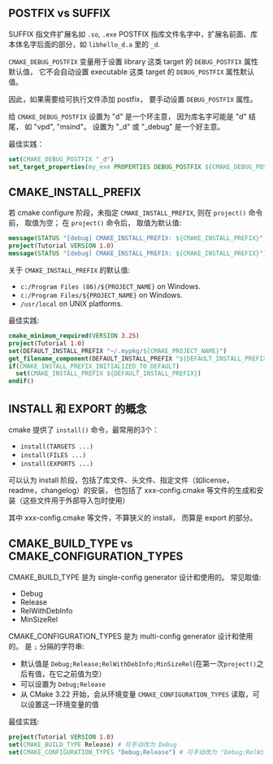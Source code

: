 ## POSTFIX vs SUFFIX

SUFFIX 指文件扩展名如 `.so`, `.exe`
POSTFIX 指库文件名字中，扩展名前面、库本体名字后面的部分，如 `libhello_d.a` 里的 `_d`.

`CMAKE_DEBUG_POSTFIX` 变量用于设置 library 这类 target 的 `DEBUG_POSTFIX` 属性默认值， 它不会自动设置 executable 这类 target 的 `DEBUG_POSTFIX` 属性默认值。

因此，如果需要给可执行文件添加 postfix， 要手动设置 `DEBUG_POSTFIX` 属性。

给 `CMAKE_DEBUG_POSTFIX` 设置为 "d" 是一个坏主意， 因为库名字可能是 "d" 结尾， 如 "vpd", "msind"。 设置为 "_d" 或 "_debug" 是一个好主意。

最佳实践：
```cmake
set(CMAKE_DEBUG_POSTFIX "_d")
set_target_properties(my_exe PROPERTIES DEBUG_POSTFIX ${CMAKE_DEBUG_POSTFIX})
```

## CMAKE_INSTALL_PREFIX

若 cmake configure 阶段，未指定 `CMAKE_INSTALL_PREFIX`, 则在 `project()` 命令前， 取值为空； 在 `project()` 命令后， 取值为默认值:
```cmake
message(STATUS "[debug] CMAKE_INSTALL_PREFIX: ${CMAKE_INSTALL_PREFIX}") # 取值为空
project(Tutorial VERSION 1.0)
message(STATUS "[debug] CMAKE_INSTALL_PREFIX: ${CMAKE_INSTALL_PREFIX}") # 取值为“默认值”
```

关于 `CMAKE_INSTALL_PREFIX` 的默认值:
- `c:/Program Files (86)/${PROJECT_NAME}` on Windows.
- `c:/Program Files/${PROJECT_NAME}` on Windows.
- `/usr/local` on UNIX platforms.


最佳实践:
```cmake
cmake_minimum_required(VERSION 3.25)
project(Tutorial 1.0)
set(DEFAULT_INSTALL_PREFIX "~/.mypkg/${CMAKE_PROJECT_NAME}")
get_filename_component(DEFAULT_INSTALL_PREFIX "${DEFAULT_INSTALL_PREFIX}" REALPATH)
if(CMAKE_INSTALL_PREFIX_INITIALIZED_TO_DEFAULT)
  set(CMAKE_INSTALL_PREFIX ${DEFAULT_INSTALL_PREFIX})
endif()
```

## INSTALL 和 EXPORT 的概念

cmake 提供了 `install()` 命令，最常用的3个：
- `install(TARGETS ...)`
- `install(FILES ...)`
- `install(EXPORTS ...)`

可以认为 install 阶段，包括了库文件、头文件、指定文件（如license，readme，changelog）的安装， 也包括了 xxx-config.cmake 等文件的生成和安装（这些文件用于外部导入包时使用）

其中 xxx-config.cmake 等文件，不算狭义的 install， 而算是 export 的部分。 

## CMAKE_BUILD_TYPE vs CMAKE_CONFIGURATION_TYPES

CMAKE_BUILD_TYPE 是为 single-config generator 设计和使用的。 常见取值:
- Debug
- Release
- RelWithDebInfo
- MinSizeRel

CMAKE_CONFIGURATION_TYPES 是为 multi-config generator 设计和使用的。 是 `;` 分隔的字符串:
- 默认值是 `Debug;Release;RelWithDebInfo;MinSizeRel`(在第一次`project()`之后有值，在它之前值为空）
- 可以设置为 `Debug;Release`
- 从 CMake 3.22 开始，会从环境变量 `CMAKE_CONFIGURATION_TYPES` 读取，可以设置这一环境变量的值

最佳实践:
```cmake
project(Tutorial VERSION 1.0)
set(CMAKE_BUILD_TYPE Release) # 可手动改为 Debug
set(CMAKE_CONFIGURATION_TYPES "Debug;Release") # 可手动改为 "Debug;RelWithDebInfo"
```